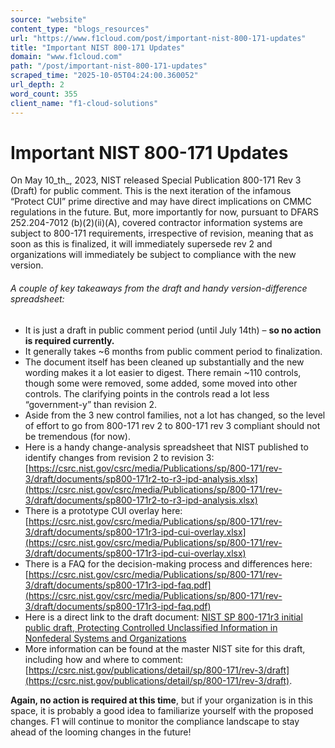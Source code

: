 ```yaml
---
source: "website"
content_type: "blogs_resources"
url: "https://www.f1cloud.com/post/important-nist-800-171-updates"
title: "Important NIST 800-171 Updates"
domain: "www.f1cloud.com"
path: "/post/important-nist-800-171-updates"
scraped_time: "2025-10-05T04:24:00.360052"
url_depth: 2
word_count: 355
client_name: "f1-cloud-solutions"
---
```


# Important NIST 800-171 Updates

On May 10_th_, 2023, NIST released Special Publication 800-171 Rev 3 (Draft) for public comment. This is the next iteration of the infamous “Protect CUI” prime directive and may have direct implications on CMMC regulations in the future. But, more importantly for now, pursuant to DFARS 252.204-7012 (b)(2)(ii)(A), covered contractor information systems are subject to 800-171 requirements, irrespective of revision, meaning that as soon as this is finalized, it will immediately supersede rev 2 and organizations will immediately be subject to compliance with the new version.

###### A couple of key takeaways from the draft and handy version-difference spreadsheet:

* It is just a draft in public comment period (until July 14th) – **so no action is required currently.**
* It generally takes ~6 months from public comment period to finalization.
* The document itself has been cleaned up substantially and the new wording makes it a lot easier to digest. There remain ~110 controls, though some were removed, some added, some moved into other controls. The clarifying points in the controls read a lot less “government-y” than revision 2.
* Aside from the 3 new control families, not a lot has changed, so the level of effort to go from 800-171 rev 2 to 800-171 rev 3 compliant should not be tremendous (for now).
* Here is a handy change-analysis spreadsheet that NIST published to identify changes from revision 2 to revision 3: [https://csrc.nist.gov/csrc/media/Publications/sp/800-171/rev-3/draft/documents/sp800-171r2-to-r3-ipd-analysis.xlsx](https://csrc.nist.gov/csrc/media/Publications/sp/800-171/rev-3/draft/documents/sp800-171r2-to-r3-ipd-analysis.xlsx)
* There is a prototype CUI overlay here: [https://csrc.nist.gov/csrc/media/Publications/sp/800-171/rev-3/draft/documents/sp800-171r3-ipd-cui-overlay.xlsx](https://csrc.nist.gov/csrc/media/Publications/sp/800-171/rev-3/draft/documents/sp800-171r3-ipd-cui-overlay.xlsx)
* There is a FAQ for the decision-making process and differences here: [https://csrc.nist.gov/csrc/media/Publications/sp/800-171/rev-3/draft/documents/sp800-171r3-ipd-faq.pdf](https://csrc.nist.gov/csrc/media/Publications/sp/800-171/rev-3/draft/documents/sp800-171r3-ipd-faq.pdf)
* Here is a direct link to the draft document: [NIST SP 800-171r3 initial public draft, Protecting Controlled Unclassified Information in Nonfederal Systems and Organizations](https://auth.services.adobe.com/en_US/deeplink.html?callback=https%3A%2F%2Fims-na1.adobelogin.com%2Fims%2Fadobeid%2Fdc-prod-chrome-viewer%2FAdobeID%2Ftoken%3Fredirect_uri%3Dchrome-extension%253A%252F%252Fefaidnbmnnnibpcajpcglclefindmkaj%252Fviewer.html%253Fpdfurl%253Dhttps%25253A%25252F%25252Fnvlpubs.nist.gov%25252Fnistpubs%25252FSpecialPublications%25252FNIST.SP.800-171r3.ipd.pdf%2526clen%253D1750064%2526chunk%253Dtrue%2523state%253D369e87c2-7a14-48aa-97f3-a834d39def8d%2526signInError%253Dtrue&client_id=dc-prod-chrome-viewer&denied_callback=https%3A%2F%2Fims-na1.adobelogin.com%2Fims%2Fdenied%2Fdc-prod-chrome-viewer%3Fredirect_uri%3Dchrome-extension%253A%252F%252Fefaidnbmnnnibpcajpcglclefindmkaj%252Fviewer.html%253Fpdfurl%253Dhttps%25253A%25252F%25252Fnvlpubs.nist.gov%25252Fnistpubs%25252FSpecialPublications%25252FNIST.SP.800-171r3.ipd.pdf%2526clen%253D1750064%2526chunk%253Dtrue%2523state%253D369e87c2-7a14-48aa-97f3-a834d39def8d%2526signInError%253Dtrue%26response_type%3Dtoken&flow_type=token&idp_flow_type=login&locale=en_US&relay=95d8a1e1-9ac9-4744-be15-acc6fcb529d7&response_type=token&response_type=token&s_p=google%2Cfacebook%2Capple&scope=AdobeID%2Copenid%2CDCAPI%2Cadditional_info.account_type%2Cagreement_send%2Csign_library_write%2Csign_user_read%2Csign_user_write%2Cagreement_read%2Cagreement_write%2Cwidget_read%2Cwidget_write%2Cworkflow_read%2Cworkflow_write%2Csign_library_read%2Csign_user_login%2Csao.ACOM_ESIGN_TRIAL%2Cadditional_info.optionalAgreements%2Ctk_platform%2Ctk_platform_sync#/jump/init/AcRISqGJ9Ghz4kXLetkMHdIWN7WJ1TBSow2Z_NlwfMVZgcYMG0kgQwXK7hsMou3IL5LPL7P5geOfBnerg6ktDSYkMi4NvfN3PIyQlWbF3AIBsQ-MQtZNBZkEQr_0apv14IbFD-7oKmu9CMWD10d4R6LywQkkfESjxkdTtusHIbTjwvbKTWnLk0SAMUrGDjIcYTCXwssDEaVOALBSHnNe0LjxzB0IB2Gr50OskZJ_sbV8ySFqN87CwepBxYZ7tKmUSLdFIr-utOQR4ye_424stCK7z03_bCjZh7TBi5d2voJiPZbd-nfqQWNoNZbjwD1nPMV92LXbDWty4AevZIERh-IbEd7seOoD_5QQPFhtmcavjxvS7n2l-8UauKX4nJKzUdb6-APG-4_VLw4KUSgjNoUSvQ1av7MnMBLk1Zsrs4zt2dD_jNTdjHgwIz3aFQ)
* More information can be found at the master NIST site for this draft, including how and where to comment: [https://csrc.nist.gov/publications/detail/sp/800-171/rev-3/draft](https://csrc.nist.gov/publications/detail/sp/800-171/rev-3/draft).

**Again, no action is required at this time**, but if your organization is in this space, it is probably a good idea to familiarize yourself with the proposed changes. F1 will continue to monitor the compliance landscape to stay ahead of the looming changes in the future!
